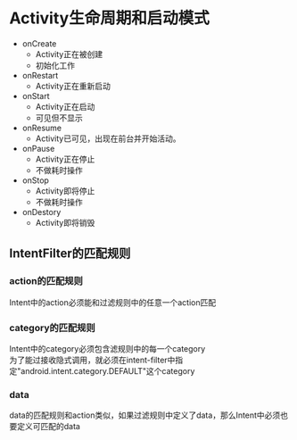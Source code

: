 # Activity生命周期和启动模式 #
- onCreate
	- Activity正在被创建
	- 初始化工作
- onRestart
	- Activity正在重新启动
- onStart
	- Activity正在启动
	- 可见但不显示
- onResume
	- Activity已可见，出现在前台并开始活动。
- onPause
	- Activity正在停止
	- 不做耗时操作
- onStop
	- Activity即将停止
	- 不做耗时操作
- onDestory
	- Activity即将销毁

## IntentFilter的匹配规则 ##
### action的匹配规则 ###
Intent中的action必须能和过滤规则中的任意一个action匹配
### category的匹配规则 ###
Intent中的category必须包含滤规则中的每一个category  
为了能过接收隐式调用，就必须在intent-filter中指定"android.intent.category.DEFAULT"这个category
### data ###
data的匹配规则和action类似，如果过滤规则中定义了data，那么Intent中必须也要定义可匹配的data

